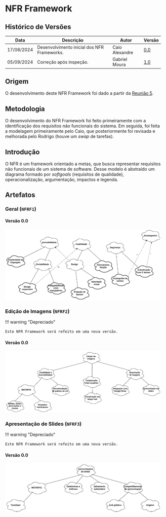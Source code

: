 # NFR Framework

## Histórico de Versões

| Data       | Descrição                                   | Autor          | Versão |
|------------|---------------------------------------------|----------------|--------|
| 17/08/2024 | Desenvolvimento inicial dos NFR Frameworks. | Caio Alexandre | [0.0](nfr-framework.md) |
| 05/09/2024 | Correção após inspeção. | Gabriel Moura | [1.0](../analise/correcoes/nfr-framework_corrigido.md) |

## Origem

O desenvolvimento deste NFR Framework foi dado a partir da
[Reunião 5](../atas/reuniao5.md).

## Metodologia

O desenvolvimento do NFR Framework foi feito primeiramente com a identificação
dos requisitos não funcionais do sistema. Em seguida, foi feita a modelagem
primeiramente pelo Caio, que posteriormente foi revisada e melhorada pelo
Rodrigo (houve um *swap* de tarefas).

## Introdução

O NFR é um framework orientado a metas, que busca representar requisitos não
funcionais de um sistema de software. Desse modelo é abstraído um diagrama
formado por *softgoals* (requisitos de qualidade), operacionalização,
argumentação, impactos e legenda.

## Artefatos

### Geral (`NFRF1`)

#### Versão 0.0

![NFR Framework - Geral](../images/nfr-framework/v0.1/geral.png)

### Edição de Imagens (`NFRF2`)

!!! warning "Depreciado"

    Este NFR Framework será refeito em uma nova versão.

#### Versão 0.0

![NFR Framework - Edição de Imagens](../images/nfr-framework/v0.0/edicao-de-imagens.png)

### Apresentação de Slides (`NFRF3`)

!!! warning "Depreciado"

    Este NFR Framework será refeito em uma nova versão.

#### Versão 0.0

![NFR Framework - Edição de Imagens](../images/nfr-framework/v0.0/apresentacao-de-slides.png)
